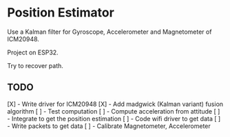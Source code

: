 # Position Estimator

Use a Kalman filter for Gyroscope, Accelerometer and Magnetometer of ICM20948.

Project on ESP32.

Try to recover path.

## TODO

[X] - Write driver for ICM20948
[X] - Add madgwick (Kalman variant) fusion algorithm
[ ] - Test computation
[ ] - Compute acceleration from attitude
[ ] - Integrate to get the position estimation
[ ] - Code wifi driver to get data
[ ] - Write packets to get data
[ ] - Calibrate Magnetometer, Accelerometer
